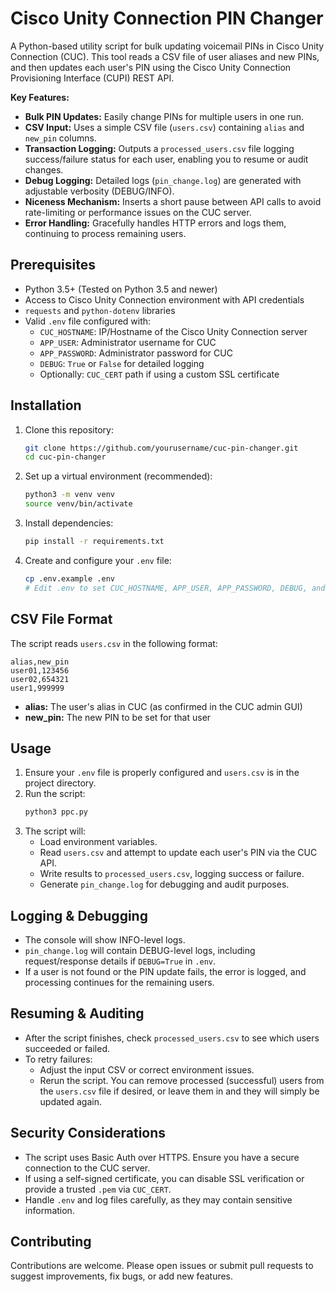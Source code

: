 # Cisco Unity Connection PIN Changer

A Python-based utility script for bulk updating voicemail PINs in Cisco Unity Connection (CUC). This tool reads a CSV file of user aliases and new PINs, and then updates each user's PIN using the Cisco Unity Connection Provisioning Interface (CUPI) REST API.

**Key Features:**

- **Bulk PIN Updates:** Easily change PINs for multiple users in one run.
- **CSV Input:** Uses a simple CSV file (`users.csv`) containing `alias` and `new_pin` columns.
- **Transaction Logging:** Outputs a `processed_users.csv` file logging success/failure status for each user, enabling you to resume or audit changes.
- **Debug Logging:** Detailed logs (`pin_change.log`) are generated with adjustable verbosity (DEBUG/INFO).
- **Niceness Mechanism:** Inserts a short pause between API calls to avoid rate-limiting or performance issues on the CUC server.
- **Error Handling:** Gracefully handles HTTP errors and logs them, continuing to process remaining users.

## Prerequisites

- Python 3.5+ (Tested on Python 3.5 and newer)
- Access to Cisco Unity Connection environment with API credentials
- `requests` and `python-dotenv` libraries
- Valid `.env` file configured with:
  - `CUC_HOSTNAME`: IP/Hostname of the Cisco Unity Connection server
  - `APP_USER`: Administrator username for CUC
  - `APP_PASSWORD`: Administrator password for CUC
  - `DEBUG`: `True` or `False` for detailed logging
  - Optionally: `CUC_CERT` path if using a custom SSL certificate

## Installation

1. Clone this repository:
    ```bash
    git clone https://github.com/yourusername/cuc-pin-changer.git
    cd cuc-pin-changer
    ```

2. Set up a virtual environment (recommended):
    ```bash
    python3 -m venv venv
    source venv/bin/activate
    ```

3. Install dependencies:
    ```bash
    pip install -r requirements.txt
    ```

4. Create and configure your `.env` file:
    ```bash
    cp .env.example .env
    # Edit .env to set CUC_HOSTNAME, APP_USER, APP_PASSWORD, DEBUG, and optionally CUC_CERT.
    ```

## CSV File Format

The script reads `users.csv` in the following format:

```csv
alias,new_pin
user01,123456
user02,654321
user1,999999
```

- **alias:** The user's alias in CUC (as confirmed in the CUC admin GUI)
- **new_pin:** The new PIN to be set for that user

## Usage

1. Ensure your `.env` file is properly configured and `users.csv` is in the project directory.
2. Run the script:
    ```bash
    python3 ppc.py
    ```
3. The script will:
   - Load environment variables.
   - Read `users.csv` and attempt to update each user's PIN via the CUC API.
   - Write results to `processed_users.csv`, logging success or failure.
   - Generate `pin_change.log` for debugging and audit purposes.

## Logging & Debugging

- The console will show INFO-level logs.
- `pin_change.log` will contain DEBUG-level logs, including request/response details if `DEBUG=True` in `.env`.
- If a user is not found or the PIN update fails, the error is logged, and processing continues for the remaining users.

## Resuming & Auditing

- After the script finishes, check `processed_users.csv` to see which users succeeded or failed.
- To retry failures:
  - Adjust the input CSV or correct environment issues.
  - Rerun the script. You can remove processed (successful) users from the `users.csv` file if desired, or leave them in and they will simply be updated again.

## Security Considerations

- The script uses Basic Auth over HTTPS. Ensure you have a secure connection to the CUC server.
- If using a self-signed certificate, you can disable SSL verification or provide a trusted `.pem` via `CUC_CERT`.
- Handle `.env` and log files carefully, as they may contain sensitive information.

## Contributing

Contributions are welcome. Please open issues or submit pull requests to suggest improvements, fix bugs, or add new features.

